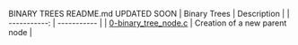 BINARY TREES README.md UPDATED SOON
| Binary Trees | Description |
| -----------: | ----------- |
| [0-binary_tree_node.c](https://github.com/vlldnt/holbertonschool-binary_trees/blob/main/0-binary_tree_node.c) | Creation of a new parent node |



